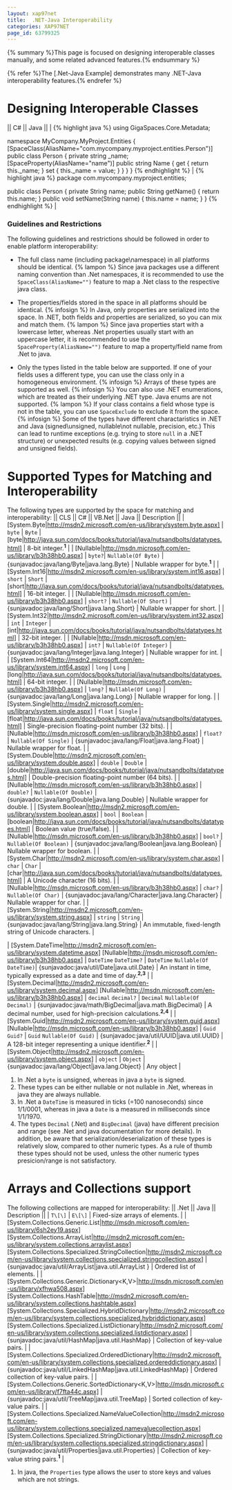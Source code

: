 ```yaml
---
layout: xap97net
title:  .NET-Java Interoperability
categories: XAP97NET
page_id: 63799325
---
```



{% summary %}This page is focused on designing interoperable classes manually, and some related advanced features.{% endsummary %}


{% refer %}The [.Net-Java Example] demonstrates many .NET-Java interoperability features.{% endrefer %}

# Designing Interoperable Classes

|| C# || Java ||
|
{% highlight java %}
using GigaSpaces.Core.Metadata;

namespace MyCompany.MyProject.Entities
{
    [SpaceClass(AliasName="com.mycompany.myproject.entities.Person")]
    public class Person
    {
        private string _name;
        [SpaceProperty(AliasName="name")]
        public string Name
        {
            get { return this._name; }
            set { this._name = value; }
        }
    }
}
{% endhighlight %}
|
{% highlight java %}
package com.mycompany.myproject.entities;

public class Person
{
    private String name;
    public String getName()
    {
        return this.name;
    }
    public void setName(String name)
    {
        this.name = name;
    }
}
{% endhighlight %}
|

### Guidelines and Restrictions

The following guidelines and restrictions should be followed in order to enable platform interoperability:
- The full class name (including package\namespace) in all platforms should be identical.
 {% lampon %} Since java packages use a different naming convention than .Net namespaces, it is recommended to use the `SpaceClass(AliasName="")` feature to map a .Net class to the respective java class.


- The properties/fields stored in the space in all platforms should be identical.
 {% infosign %} In Java, only properties are serialized into the space. In .NET, both fields and properties are serialized, so you can mix and match them.
 {% lampon %} Since java properties start with a lowercase letter, whereas .Net properties usually start with an uppercase letter, it is recommended to use the `SpaceProperty(AliasName="")` feature to map a property/field name from .Net to java.


- Only the types listed in the table below are supported. If one of your fields uses a different type, you can use the class only in a homogeneous environment.
 {% infosign %} Arrays of these types are supported as well.
 {% infosign %} You can also use .NET enumerations, which are treated as their underlying .NET type. Java enums are not supported.
 {% lampon %} If your class contains a field whose type is not in the table, you can use `SpaceExclude` to exclude it from the space.
 {% infosign %} Some of the types have different charactaristics in .NET and Java (signed\unsigned, nullable\not nullable, precision, etc.) This can lead to runtime exceptions (e.g. trying to store `null` in a .NET structure) or unexpected results (e.g. copying values between signed and unsigned fields).

# Supported Types for Matching and Interoperability

The following types are supported by the space for matching and interoperability:
|| CLS || C# || VB.Net || Java || Description ||
| [System.Byte|http://msdn2.microsoft.com/en-us/library/system.byte.aspx] | `byte` | `Byte` | [byte|http://java.sun.com/docs/books/tutorial/java/nutsandbolts/datatypes.html] | 8-bit integer.**<sup>1</sup>** |
| [Nullable<Byte>|http://msdn.microsoft.com/en-us/library/b3h38hb0.aspx] | `byte?`| `Nullable(Of Byte)` | {sunjavadoc:java/lang/Byte|java.lang.Byte} | Nullable wrapper for byte.**<sup>1</sup>** |
| [System.Int16|http://msdn2.microsoft.com/en-us/library/system.int16.aspx] | `short` | `Short` | [short|http://java.sun.com/docs/books/tutorial/java/nutsandbolts/datatypes.html] | 16-bit integer. |
| [Nullable<Int16>|http://msdn.microsoft.com/en-us/library/b3h38hb0.aspx] | `short?` | `Nullable(Of Short)` | {sunjavadoc:java/lang/Short|java.lang.Short} | Nullable wrapper for short. |
| [System.Int32|http://msdn2.microsoft.com/en-us/library/system.int32.aspx] | `int` | `Integer` | [int|http://java.sun.com/docs/books/tutorial/java/nutsandbolts/datatypes.html] | 32-bit integer. |
| [Nullable<Int32>|http://msdn.microsoft.com/en-us/library/b3h38hb0.aspx] | `int?` | `Nullable(Of Integer)` | {sunjavadoc:java/lang/Integer|java.lang.Integer} | Nullable wrapper for int. |
| [System.Int64|http://msdn2.microsoft.com/en-us/library/system.int64.aspx] | `long` | `Long` | [long|http://java.sun.com/docs/books/tutorial/java/nutsandbolts/datatypes.html] | 64-bit integer. |
| [Nullable<Int64>|http://msdn.microsoft.com/en-us/library/b3h38hb0.aspx] | `long?` | `Nullable(Of Long)` | {sunjavadoc:java/lang/Long|java.lang.Long} | Nullable wrapper for long. |
| [System.Single|http://msdn2.microsoft.com/en-us/library/system.single.aspx] | `float` | `Single` | [float|http://java.sun.com/docs/books/tutorial/java/nutsandbolts/datatypes.html] |  Single-precision floating-point number (32 bits). |
| [Nullable<Single>|http://msdn.microsoft.com/en-us/library/b3h38hb0.aspx] | `float?` | `Nullable(Of Single)` | {sunjavadoc:java/lang/Float|java.lang.Float} | Nullable wrapper for float. |
| [System.Double|http://msdn2.microsoft.com/en-us/library/system.double.aspx] | `double` | `Double` | [double|http://java.sun.com/docs/books/tutorial/java/nutsandbolts/datatypes.html] |  Double-precision floating-point number (64 bits). |
| [Nullable<Double>|http://msdn.microsoft.com/en-us/library/b3h38hb0.aspx] | `double?` | `Nullable(Of Double)` | {sunjavadoc:java/lang/Double|java.lang.Double} | Nullable wrapper for double. |
| [System.Boolean|http://msdn2.microsoft.com/en-us/library/system.boolean.aspx] | `bool` | `Boolean` | [boolean|http://java.sun.com/docs/books/tutorial/java/nutsandbolts/datatypes.html]   | Boolean value (true/false). |
| [Nullable<Boolean>|http://msdn.microsoft.com/en-us/library/b3h38hb0.aspx] | `bool?` | `Nullable(Of Boolean)` | {sunjavadoc:java/lang/Boolean|java.lang.Boolean} | Nullable wrapper for boolean. |
| [System.Char|http://msdn2.microsoft.com/en-us/library/system.char.aspx] | `char` | `Char` | [char|http://java.sun.com/docs/books/tutorial/java/nutsandbolts/datatypes.html]   | A Unicode  character (16 bits). |
| [Nullable<Char>|http://msdn.microsoft.com/en-us/library/b3h38hb0.aspx] | `char?` | `Nullable(Of Char)` | {sunjavadoc:java/lang/Character|java.lang.Character} | Nullable wrapper for char. |
| [System.String|http://msdn2.microsoft.com/en-us/library/system.string.aspx] | `string` | `String` | {sunjavadoc:java/lang/String|java.lang.String} | An immutable, fixed-length string of Unicode characters. |

| [System.DateTime|http://msdn2.microsoft.com/en-us/library/system.datetime.aspx] [Nullable<DateTime>|http://msdn.microsoft.com/en-us/library/b3h38hb0.aspx] | `DateTime` `DateTime?` | `DateTime` `Nullable(Of DateTime)`| {sunjavadoc:java/util/Date|java.util.Date} | An instant in time, typically expressed as a date and time of day.**<sup>2,3</sup>** |
| [System.Decimal|http://msdn2.microsoft.com/en-us/library/system.decimal.aspx] [Nullable<Decimal>|http://msdn.microsoft.com/en-us/library/b3h38hb0.aspx] | `decimal` `decimal?` | `Decimal` `Nullable(Of Decimal)` | {sunjavadoc:java/math/BigDecimal|java.math.BigDecimal} | A decimal number, used for high-precision calculations.**<sup>2,4</sup>** |
| [System.Guid|http://msdn2.microsoft.com/en-us/library/system.guid.aspx] [Nullable<Guid>|http://msdn.microsoft.com/en-us/library/b3h38hb0.aspx] | `Guid` `Guid?` | `Guid` `Nullable(Of Guid)` | {sunjavadoc:java/util/UUID|java.util.UUID} | A 128-bit integer representing a unique identifier.**<sup>2</sup>** |
| [System.Object|http://msdn2.microsoft.com/en-us/library/system.object.aspx] | `object` | `Object` | {sunjavadoc:java/lang/Object|java.lang.Object} | Any object |
1. In .Net a `byte` is unsigned, whereas in java a `byte` is signed.
2. These types can be either nullable or not nullable in .Net, whereas in java they are always nullable.
3. In .Net a `DateTime` is measured in ticks (=100 nanoseconds) since 1/1/0001, whereas in java a `Date` is a measured in milliseconds since 1/1/1970.
4. The types `Decimal` (.Net) and `BigDecimal` (java) have different precision and range (see .Net and java documentation for more details). In addition, be aware that serialization/deserialization of these types is relatively slow, compared to other numeric types. As a rule of thumb these types should not be used, unless the other numeric types presicion/range is not satisfactory.

# Arrays and Collections support

The following collections are mapped for interoperability:
|| .Net || Java || Description ||
| `T\[\]` | `E\[\]` | Fixed-size arrays of elements. |
| [System.Collections.Generic.List<T>|http://msdn.microsoft.com/en-us/library/6sh2ey19.aspx]  [System.Collections.ArrayList|http://msdn2.microsoft.com/en-us/library/system.collections.arraylist.aspx]  [System.Collections.Specialized.StringCollection|http://msdn2.microsoft.com/en-us/library/system.collections.specialized.stringcollection.aspx] | {sunjavadoc:java/util/ArrayList|java.util.ArrayList } | Ordered list of elements. |
| [System.Collections.Generic.Dictionary<K,V>|http://msdn.microsoft.com/en-us/library/xfhwa508.aspx]  [System.Collections.HashTable|http://msdn2.microsoft.com/en-us/library/system.collections.hashtable.aspx]  [System.Collections.Specialized.HybridDictionary|http://msdn2.microsoft.com/en-us/library/system.collections.specialized.hybriddictionary.aspx]  [System.Collections.Specialized.ListDictionary|http://msdn2.microsoft.com/en-us/library/system.collections.specialized.listdictionary.aspx] | {sunjavadoc:java/util/HashMap|java.util.HashMap} | Collection of key-value pairs. |
| [System.Collections.Specialized.OrderedDictionary|http://msdn2.microsoft.com/en-us/library/system.collections.specialized.ordereddictionary.aspx] | {sunjavadoc:java/util/LinkedHashMap|java.util.LinkedHashMap} | Ordered collection of key-value pairs. |
| [System.Collections.Generic.SortedDictionary<K,V>|http://msdn.microsoft.com/en-us/library/f7fta44c.aspx] | {sunjavadoc:java/util/TreeMap|java.util.TreeMap} | Sorted collection of key-value pairs. |
| [System.Collections.Specialized.NameValueCollection|http://msdn2.microsoft.com/en-us/library/system.collections.specialized.namevaluecollection.aspx] [System.Collections.Specialized.StringDictionary|http://msdn2.microsoft.com/en-us/library/system.collections.specialized.stringdictionary.aspx] | {sunjavadoc:java/util/Properties|java.util.Properties} | Collection of key-value string pairs.**<sup>1</sup>** |
1. In java, the `Properties` type allows the user to store keys and values which are not strings.


